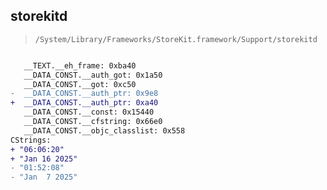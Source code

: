## storekitd

> `/System/Library/Frameworks/StoreKit.framework/Support/storekitd`

```diff

   __TEXT.__eh_frame: 0xba40
   __DATA_CONST.__auth_got: 0x1a50
   __DATA_CONST.__got: 0xc50
-  __DATA_CONST.__auth_ptr: 0x9e8
+  __DATA_CONST.__auth_ptr: 0xa40
   __DATA_CONST.__const: 0x15440
   __DATA_CONST.__cfstring: 0x66e0
   __DATA_CONST.__objc_classlist: 0x558
CStrings:
+ "06:06:20"
+ "Jan 16 2025"
- "01:52:08"
- "Jan  7 2025"

```
